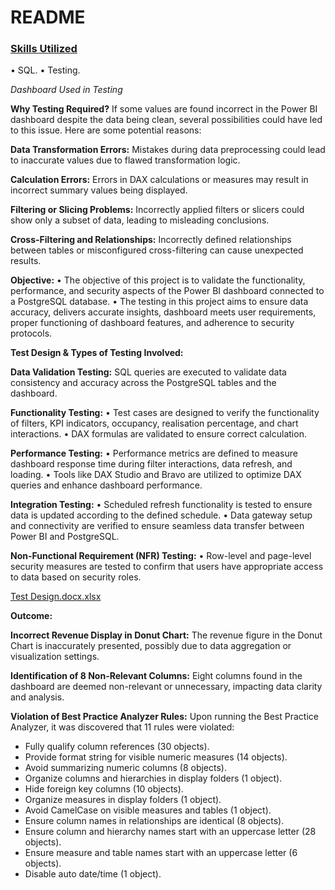 # **README**

### <u>**Skills Utilized**</u>

• SQL.
• Testing.

*Dashboard Used in Testing*

**Why Testing Required?**
If some values are found incorrect in the Power BI dashboard despite the data being clean, several possibilities could have led to this issue. Here are some potential reasons:

**Data Transformation Errors:**
Mistakes during data preprocessing could lead to inaccurate values due to flawed transformation logic.

**Calculation Errors:**
Errors in DAX calculations or measures may result in incorrect summary values being displayed.

**Filtering or Slicing Problems:**
Incorrectly applied filters or slicers could show only a subset of data, leading to misleading conclusions.

**Cross-Filtering and Relationships:**
Incorrectly defined relationships between tables or misconfigured cross-filtering can cause unexpected results.

**Objective:**
• The objective of this project is to validate the functionality, performance, and security aspects of the Power BI dashboard connected to a PostgreSQL database.
• The testing in this project aims to ensure data accuracy, delivers accurate insights, dashboard meets user requirements, proper functioning of dashboard features, and adherence to security protocols.

**Test Design & Types of Testing Involved:**

**Data Validation Testing:**
SQL queries are executed to validate data consistency and accuracy across the PostgreSQL tables and the dashboard.

**Functionality Testing:**
• Test cases are designed to verify the functionality of filters, KPI indicators, occupancy, realisation percentage, and chart interactions.
• DAX formulas are validated to ensure correct calculation.

**Performance Testing:**
• Performance metrics are defined to measure dashboard response time during filter interactions, data refresh, and loading.
• Tools like DAX Studio and Bravo are utilized to optimize DAX queries and enhance dashboard performance.

**Integration Testing:**
• Scheduled refresh functionality is tested to ensure data is updated according to the defined schedule.
• Data gateway setup and connectivity are verified to ensure seamless data transfer between Power BI and PostgreSQL.

**Non-Functional Requirement (NFR) Testing:**
• Row-level and page-level security measures are tested to confirm that users have appropriate access to data based on security roles.

[Test Design.docx.xlsx](https://github.com/shifoajoshy/Report_Testing/files/14885971/Test.Design.docx.xlsx)

**Outcome:**

**Incorrect Revenue Display in Donut Chart:**
The revenue figure in the Donut Chart is inaccurately presented, possibly due to data aggregation or visualization settings.

**Identification of 8 Non-Relevant Columns:**
Eight columns found in the dashboard are deemed non-relevant or unnecessary, impacting data clarity and analysis.

**Violation of Best Practice Analyzer Rules:**
Upon running the Best Practice Analyzer, it was discovered that 11 rules were violated:
- Fully qualify column references (30 objects).
- Provide format string for visible numeric measures (14 objects).
- Avoid summarizing numeric columns (8 objects).
- Organize columns and hierarchies in display folders (1 object).
- Hide foreign key columns (10 objects).
- Organize measures in display folders (1 object).
- Avoid CamelCase on visible measures and tables (1 object).
- Ensure column names in relationships are identical (8 objects).
- Ensure column and hierarchy names start with an uppercase letter (28 objects).
- Ensure measure and table names start with an uppercase letter (6 objects).
- Disable auto date/time (1 object).
